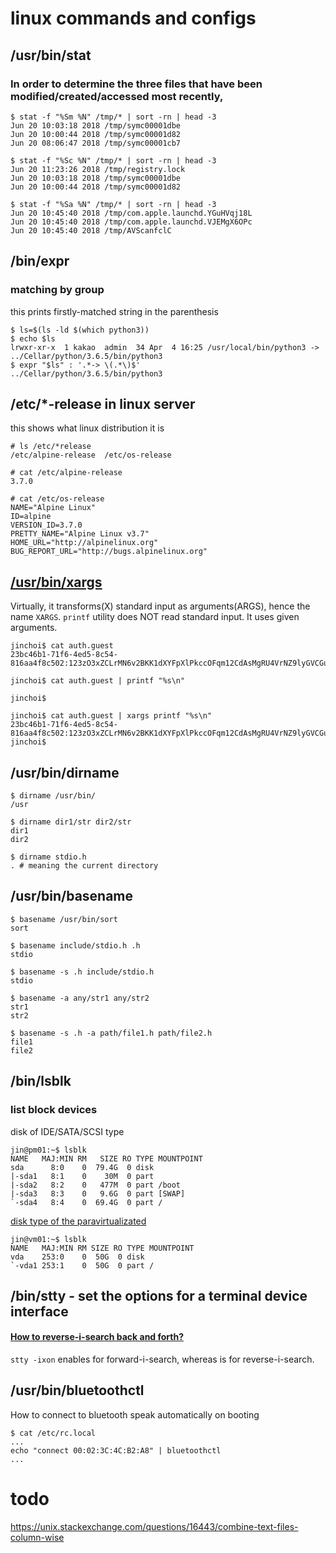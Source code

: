 # linux commands and configs

## /usr/bin/stat
### In order to determine the three files that have been modified/created/accessed most recently,
```console
$ stat -f "%Sm %N" /tmp/* | sort -rn | head -3
Jun 20 10:03:18 2018 /tmp/symc00001dbe
Jun 20 10:00:44 2018 /tmp/symc00001d82
Jun 20 08:06:47 2018 /tmp/symc00001cb7

$ stat -f "%Sc %N" /tmp/* | sort -rn | head -3
Jun 20 11:23:26 2018 /tmp/registry.lock
Jun 20 10:03:18 2018 /tmp/symc00001dbe
Jun 20 10:00:44 2018 /tmp/symc00001d82

$ stat -f "%Sa %N" /tmp/* | sort -rn | head -3
Jun 20 10:45:40 2018 /tmp/com.apple.launchd.YGuHVqj18L
Jun 20 10:45:40 2018 /tmp/com.apple.launchd.VJEMgX6OPc
Jun 20 10:45:40 2018 /tmp/AVScanfclC
```

## /bin/expr
### matching by group
this prints firstly-matched string in the parenthesis
```
$ ls=$(ls -ld $(which python3))
$ echo $ls
lrwxr-xr-x  1 kakao  admin  34 Apr  4 16:25 /usr/local/bin/python3 -> ../Cellar/python/3.6.5/bin/python3
$ expr "$ls" : '.*-> \(.*\)$'
../Cellar/python/3.6.5/bin/python3
```

## /etc/*-release in linux server
this shows what linux distribution it is
```console
# ls /etc/*release
/etc/alpine-release  /etc/os-release

# cat /etc/alpine-release 
3.7.0

# cat /etc/os-release 
NAME="Alpine Linux"
ID=alpine
VERSION_ID=3.7.0
PRETTY_NAME="Alpine Linux v3.7"
HOME_URL="http://alpinelinux.org"
BUG_REPORT_URL="http://bugs.alpinelinux.org"
```

## [/usr/bin/xargs](https://stackoverflow.com/questions/35589179/when-to-use-xargs-when-piping)
Virtually, it transforms(X) standard input as arguments(ARGS), hence the name `XARGS`.
`printf` utility does NOT read standard input. It uses given arguments.
```
jinchoi$ cat auth.guest 
23bc46b1-71f6-4ed5-8c54-816aa4f8c502:123zO3xZCLrMN6v2BKK1dXYFpXlPkccOFqm12CdAsMgRU4VrNZ9lyGVCGuMDGIwPjinchoi$ 
```
```
jinchoi$ cat auth.guest | printf "%s\n"

jinchoi$
```
```
jinchoi$ cat auth.guest | xargs printf "%s\n"
23bc46b1-71f6-4ed5-8c54-816aa4f8c502:123zO3xZCLrMN6v2BKK1dXYFpXlPkccOFqm12CdAsMgRU4VrNZ9lyGVCGuMDGIwP
jinchoi$ 
```


## /usr/bin/dirname
```
$ dirname /usr/bin/  
/usr  
  
$ dirname dir1/str dir2/str  
dir1  
dir2  

$ dirname stdio.h  
. # meaning the current directory
```


## /usr/bin/basename
```
$ basename /usr/bin/sort  
sort  
  
$ basename include/stdio.h .h  
stdio  
  
$ basename -s .h include/stdio.h  
stdio  
  
$ basename -a any/str1 any/str2  
str1  
str2  
  
$ basename -s .h -a path/file1.h path/file2.h  
file1  
file2  
```


## /bin/lsblk
### list block devices

disk of IDE/SATA/SCSI type
```
jin@pm01:~$ lsblk
NAME   MAJ:MIN RM   SIZE RO TYPE MOUNTPOINT
sda      8:0    0  79.4G  0 disk 
|-sda1   8:1    0    30M  0 part 
|-sda2   8:2    0   477M  0 part /boot
|-sda3   8:3    0   9.6G  0 part [SWAP]
`-sda4   8:4    0  69.4G  0 part /
```

[disk type of the paravirtualizated](https://serverfault.com/a/803391)
```
jin@vm01:~$ lsblk
NAME   MAJ:MIN RM SIZE RO TYPE MOUNTPOINT
vda    253:0    0  50G  0 disk 
`-vda1 253:1    0  50G  0 part /
```


## /bin/stty - set the options for a terminal device interface

#### [How to reverse-i-search back and forth?](https://stackoverflow.com/questions/12373586/how-to-reverse-i-search-back-and-forth)

`stty -ixon` enables <C-s> for forward-i-search, whereas <C-r> is for reverse-i-search.


## /usr/bin/bluetoothctl
How to connect to bluetooth speak automatically on booting

```
$ cat /etc/rc.local
...
echo "connect 00:02:3C:4C:B2:A8" | bluetoothctl
...
```


# todo
https://unix.stackexchange.com/questions/16443/combine-text-files-column-wise

